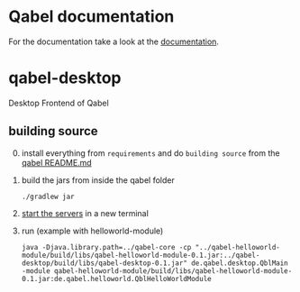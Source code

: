 # Qabel documentation
For the documentation take a look at the [documentation](http://qabel.github.io/docs/).

qabel-desktop
=============

Desktop Frontend of Qabel

## building source

0. install everything from `requirements` and do `building source` from the [qabel README.md](https://github.com/Qabel/qabel/blob/master/README.md)

0. build the jars from inside the qabel folder

   ```
   ./gradlew jar
   ```
0. [start the servers](https://github.com/Qabel/qabel/blob/master/README.md#starting-the-servers) in a new terminal

0. run (example with helloworld-module)

   ```
   java -Djava.library.path=../qabel-core -cp "../qabel-helloworld-module/build/libs/qabel-helloworld-module-0.1.jar:../qabel-desktop/build/libs/qabel-desktop-0.1.jar" de.qabel.desktop.QblMain -module qabel-helloworld-module/build/libs/qabel-helloworld-module-0.1.jar:de.qabel.helloworld.QblHelloWorldModule
   ```
